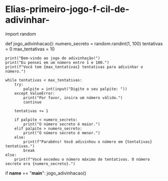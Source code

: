 # Elias-primeiro-jogo-f-cil-de-adivinhar-
import random

def jogo_adivinhacao():
    numero_secreto = random.randint(1, 100)
    tentativas = 0
    max_tentativas = 10

    print("Bem-vindo ao jogo de adivinhação!")
    print("Eu pensei em um número entre 1 e 100.")
    print(f"Você tem {max_tentativas} tentativas para adivinhar o número.")

    while tentativas < max_tentativas:
        try:
            palpite = int(input("Digite o seu palpite: "))
        except ValueError:
            print("Por favor, insira um número válido.")
            continue

        tentativas += 1

        if palpite < numero_secreto:
            print("O número secreto é maior.")
        elif palpite > numero_secreto:
            print("O número secreto é menor.")
        else:
            print(f"Parabéns! Você adivinhou o número em {tentativas} tentativas.")
            break
    else:
        print(f"Você excedeu o número máximo de tentativas. O número secreto era {numero_secreto}.")

if __name__ == "__main__":
    jogo_adivinhacao()